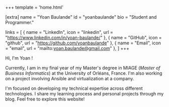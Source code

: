 +++
template = 'home.html'

[extra]
name = "Yoan Baulande"
id = "yoanbaulande"
bio = "Student and Programmer."

links = [
    { name = "LinkedIn", icon = "linkedin", url = "https://www.linkedin.com/in/yoan-baulande/" },
    { name = "GitHub", icon = "github", url = "https://github.com/yoanbaulande" },
    { name = "Email", icon = "email", url = "mailto:yoan.baulande@gmail.com" },
]
+++

Hi, I'm Yoan !

Currently, I am in my final year of my Master's degree in MIAGE (*Master of Business Informatics*) at the University of Orléans, France. I'm also working on a project involving Ansible and virtualization at a company.

I'm focused on developing my technical expertise across different technologies. I share my learning process and personal projects through my blog. Feel free to explore this website!